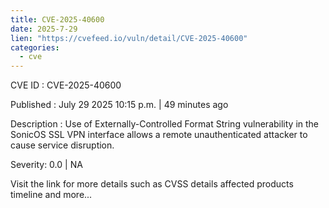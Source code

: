 ```yaml
--- 
title: CVE-2025-40600
date: 2025-7-29
lien: "https://cvefeed.io/vuln/detail/CVE-2025-40600"
categories:
  - cve
---
```


CVE ID : CVE-2025-40600

Published :  July 29
2025
10:15 p.m. | 49 minutes ago

Description : Use of Externally-Controlled Format String vulnerability in the SonicOS SSL VPN interface allows a remote unauthenticated attacker to cause service disruption.

Severity: 0.0 | NA

Visit the link for more details
such as CVSS details
affected products
timeline
and more...
